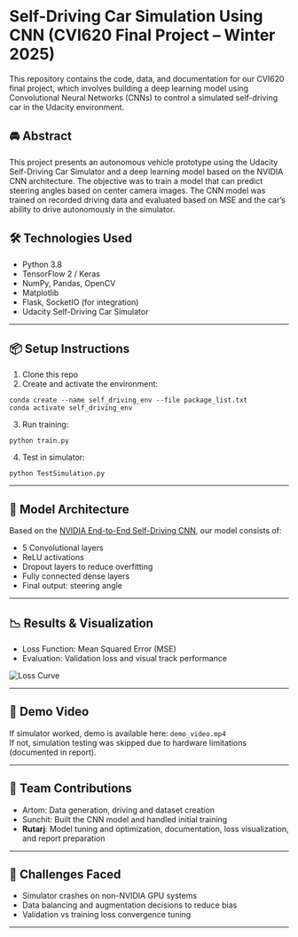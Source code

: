 
# Self-Driving Car Simulation Using CNN (CVI620 Final Project – Winter 2025)

This repository contains the code, data, and documentation for our CVI620 final project, which involves building a deep learning model using Convolutional Neural Networks (CNNs) to control a simulated self-driving car in the Udacity environment.

## 🚘 Abstract

This project presents an autonomous vehicle prototype using the Udacity Self-Driving Car Simulator and a deep learning model based on the NVIDIA CNN architecture. The objective was to train a model that can predict steering angles based on center camera images. The CNN model was trained on recorded driving data and evaluated based on MSE and the car’s ability to drive autonomously in the simulator.


## 🛠️ Technologies Used

- Python 3.8
- TensorFlow 2 / Keras
- NumPy, Pandas, OpenCV
- Matplotlib
- Flask, SocketIO (for integration)
- Udacity Self-Driving Car Simulator

---

## 📦 Setup Instructions

1. Clone this repo
2. Create and activate the environment:

```
conda create --name self_driving_env --file package_list.txt
conda activate self_driving_env
```

3. Run training:
```
python train.py
```

4. Test in simulator:
```
python TestSimulation.py
```

---

## 🧠 Model Architecture

Based on the [NVIDIA End-to-End Self-Driving CNN](https://arxiv.org/abs/1604.07316), our model consists of:
- 5 Convolutional layers
- ReLU activations
- Dropout layers to reduce overfitting
- Fully connected dense layers
- Final output: steering angle

---

## 📉 Results & Visualization

- Loss Function: Mean Squared Error (MSE)
- Evaluation: Validation loss and visual track performance

![Loss Curve](model/loss_curve.png)

---

## 🎥 Demo Video

If simulator worked, demo is available here: `demo_video.mp4`  
If not, simulation testing was skipped due to hardware limitations (documented in report).

---

## 👥 Team Contributions

- Artom: Data generation, driving and dataset creation
- Sunchit: Built the CNN model and handled initial training
- **Rutarj**: Model tuning and optimization, documentation, loss visualization, and report preparation

---

## 📌 Challenges Faced

- Simulator crashes on non-NVIDIA GPU systems
- Data balancing and augmentation decisions to reduce bias
- Validation vs training loss convergence tuning

---
